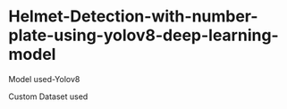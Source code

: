 # Helmet-Detection-with-number-plate-using-yolov8-deep-learning-model

Model used-Yolov8

Custom Dataset used


